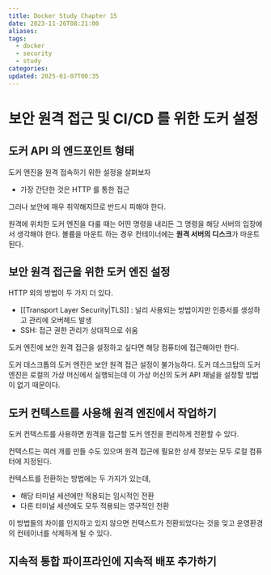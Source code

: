 ```yaml
---
title: Docker Study Chapter 15
date: 2023-11-26T08:21:00
aliases: 
tags:
  - docker
  - security
  - study
categories: 
updated: 2025-01-07T00:35
---
```


# 보안 원격 접근 및 CI/CD 를 위한 도커 설정

## 도커 API 의 엔드포인트 형태

도커 엔진을 원격 접속하기 위한 설정을 살펴보자

- 가장 간단한 것은 HTTP 를 통한 접근

그러나 보안에 매우 취약해지므로 반드시 피해야 한다.

원격에 위치한 도커 엔진을 다룰 때는 어떤 명령을 내리든 그 명령을 해당 서버의 입장에서 생각해야 한다. 볼륨을 마운트 하는 경우 컨테이너에는 **원격 서버의 디스크**가 마운트된다.

## 보안 원격 접근을 위한 도커 엔진 설정

HTTP 외의 방법이 두 가지 더 있다.

- [[Transport Layer Security|TLS]] : 널리 사용되는 방법이지만 인증서를 생성하고 관리에 오버헤드 발생
- SSH: 접근 권한 관리가 상대적으로 쉬움

도커 엔진에 보안 원격 접근을 설정하고 싶다면 해당 컴퓨터에 접근해야만 한다.

도커 데스크톱의 도커 엔진은 보안 원격 접근 설정이 불가능하다. 도커 데스크탑의 도커 엔진은 로컬의 가상 머신에서 실행되는데 이 가상 머신의 도커 API 채널을 설정할 방법이 없기 때문이다.

## 도커 컨텍스트를 사용해 원격 엔진에서 작업하기

도커 컨텍스트를 사용하면 원격을 접근할 도커 엔진을 편리하게 전환할 수 있다.

컨텍스트는 여러 개를 만들 수도 있으며 원격 접근에 필요한 상세 정보는 모두 로컬 컴퓨터에 지정된다.

컨텍스트를 전환하는 방법에는 두 가지가 있는데,

- 해당 터미널 세션에만 적용되는 임시적인 전환
- 다른 터미널 세션에도 모두 적용되는 영구적인 전환

이 방법들의 차이를 인지하고 있지 않으면 컨텍스트가 전환되었다는 것을 잊고 운영환경의 컨테이너를 삭제하게 될 수 있다.

## 지속적 통합 파이프라인에 지속적 배포 추가하기
